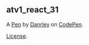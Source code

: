 atv1_react_31
-------------


A [Pen](https://codepen.io/danrleydimas/pen/vYNozEX) by [Danrley](https://codepen.io/danrleydimas) on [CodePen](https://codepen.io).

[License](https://codepen.io/danrleydimas/pen/vYNozEX/license).